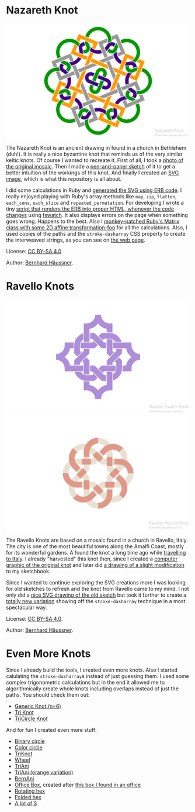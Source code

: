 # Nazareth Knot

![The Nazareth Knot][knot.png]

The Nazareth Knot is an ancient drawing in found in a church in Bethlehem (duh!). It is really a nice byzantine knot that reminds us of the very similar keltic knots. Of course I wanted to recreate it. First of all, I took a [photo of the original mosaic][2015-07-31%2016.21.02.jpg]. Then I made a [pen-and-paper sketch][2015-09-07%2021.44.28.jpg] of it to get a better intuition of the workings of this knot. And finally I created an [SVG image][knot.svg], which is what this repository is all about.

I did some calculations in Ruby and [generated the SVG using ERB code][index.rhtml]. I really enjoyed playing with Ruby's array methods like `map`, `zip`, `flatten`, `each_cons`, `each_slice` and `repeated_permutation`. For developing I wrote a tiny [script that renders the ERB into proper HTML, whenever the code changes][watch.sh] using [fswatch][fswatch]. It also displays errors on the page when something goes wrong. Happens to the best. Also I [monkey-patched Ruby's Matrix class with some 2D affine transformation-foo][helpers.rb] for all the calculations. Also, I used copies of the paths and the `stroke-dasharray` CSS property to create the interweaved strings, as you can see on [the web page][index.html].

License: [CC BY-SA 4.0](http://creativecommons.org/licenses/by-sa/4.0/).

Author: [Bernhard Häussner](http://bernhardhaeussner.de).

[knot.png]: https://raw.githubusercontent.com/bxt/Nazareth-Knot/gh-pages/export/knot.png
[2015-07-31%2016.21.02.jpg]: https://github.com/bxt/Nazareth-Knot/blob/gh-pages/2015-07-31%2016.21.02.jpg
[2015-09-07%2021.44.28.jpg]: https://github.com/bxt/Nazareth-Knot/blob/gh-pages/2015-09-07%2021.44.28.jpg
[knot.svg]: https://github.com/bxt/Nazareth-Knot/blob/gh-pages/export/knot.svg
[index.rhtml]: https://github.com/bxt/Nazareth-Knot/blob/gh-pages/index.rhtml
[watch.sh]: https://github.com/bxt/Nazareth-Knot/blob/gh-pages/watch.sh
[fswatch]: https://emcrisostomo.github.io/fswatch/
[helpers.rb]: https://github.com/bxt/Nazareth-Knot/blob/gh-pages/helpers.rb
[index.html]: http://bxt.github.io/Nazareth-Knot/

# Ravello Knots

![The Ravello Switch Knot][ravello.png]
![The Ravello Round Knot][ravello_round.png]

The Ravello Knots are based on a mosaic found in a church in Ravello, Italy. The city is one of the most beautiful towns along the Amalfi Coast, mostly for its wonderful gardens. A found the knot a long time ago while [travelling to Italy][italy]. I already "harvested" this knot then, since I created a [computer graphic of the original knot][original] and later did [a drawing of a slight modification][sketchbook] to my sketchbook.

Since I wanted to continue exploring the SVG creations more I was looking for old sketches to refresh and the knot from Ravello came to my mind. I not only did a [nice SVG drawing of the old sketch][ravello.html] but took it further to create a [totally new variation][ravello_round.html] showing off the `stroke-dasharray` technique in a most spectacular way.

License: [CC BY-SA 4.0](http://creativecommons.org/licenses/by-sa/4.0/).

Author: [Bernhard Häussner](http://bernhardhaeussner.de).

[ravello.png]: https://raw.githubusercontent.com/bxt/Nazareth-Knot/gh-pages/export/ravello.png
[ravello_round.png]: https://raw.githubusercontent.com/bxt/Nazareth-Knot/gh-pages/export/ravello_round.png
[italy]: http://bernhardhaeussner.de/blog/tags/Italien
[original]: http://bernhardhaeussner.de/upl/Ravello_Knot.png
[sketchbook]: http://bernhardhaeussner.de/upl/Ravello%20Switch.png
[ravello.html]: http://bxt.github.io/Nazareth-Knot/ravello.html
[ravello_round.html]: http://bxt.github.io/Nazareth-Knot/ravello_round.html

# Even More Knots

Since I already build the tools, I created even more knots. Also I started
calulating the `stroke-dasharray`s instead of just guessing them. I used some
complex trigonometric calculations but in the end it allowed me to
algorithmically create whole knots including overlaps instead of just the paths.
You should check them out:

* [Generic Knot (n=6)](http://bxt.github.io/Nazareth-Knot/more/generic.html)
* [Tri Knot](http://bxt.github.io/Nazareth-Knot/more/tri.html)
* [TriCircle Knot](http://bxt.github.io/Nazareth-Knot/more/tricircle.html)

And for fun I created even more stuff:

* [Binary circle](http://bxt.github.io/Nazareth-Knot/more/binary.html)
* [Color circle](http://bxt.github.io/Nazareth-Knot/more/colorcircle.html)
* [TriKnot](http://bxt.github.io/Nazareth-Knot/more/triknot.html)
* [Wheel](http://bxt.github.io/Nazareth-Knot/more/wheel.html)
* [TriAni](http://bxt.github.io/Nazareth-Knot/more/triani.html)
* [TriAni (orange variation)](http://bxt.github.io/Nazareth-Knot/more/triani_orange.html)
* [BernAni](http://bxt.github.io/Nazareth-Knot/more/bernani.html)
* [Office Box](http://bxt.github.io/Nazareth-Knot/more/officebox.html), created after [this box I found in an office](https://github.com/bxt/Nazareth-Knot/blob/gh-pages/2020-02-17%2018.09.42.jpg)
* [Rotating hex](http://bxt.github.io/Nazareth-Knot/more/rotatinghex.html)
* [Folded hex](http://bxt.github.io/Nazareth-Knot/more/foldedhex.html)
* [A lot of S](http://bxt.github.io/Nazareth-Knot/more/alotofs.html)

